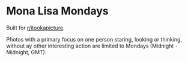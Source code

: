 # Mona Lisa Mondays

Built for [r/itookapicture](//reddit.com/r/itookapicture).

Photos with a primary focus on one person staring, looking or thinking, without ay other interesting action are limited to Mondays (Midnight - Midnight, GMT).
